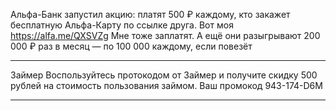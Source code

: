 Альфа-Банк запустил акцию: платят 500 ₽ каждому, кто закажет бесплатную Альфа-Карту по ссылке друга. Вот моя https://alfa.me/QXSVZg Мне тоже заплатят. А ещё они разыгрывают 200 000 ₽ раз в месяц — по 100 000 каждому, если повезёт

***

Займер
Воспользуйтесь протокодом от Займер и получите скидку 500 рублей на стоимость пользования займом.
Ваш промокод 943-174-D6M

***
